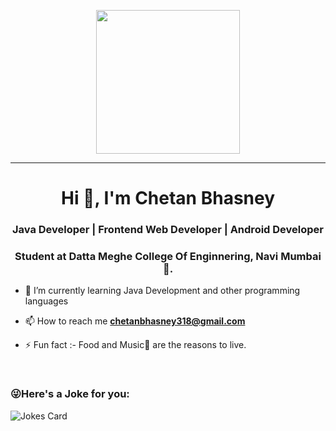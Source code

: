 <p align="center">
  <img src="https://miro.medium.com/max/2048/1*OohqW5DGh9CQS4hLY5FXzA.png" height="230"/>
</p>
<hr>


<h1 align="center">Hi 👋, I'm Chetan Bhasney</h1>
<h3 align="center">Java Developer | Frontend Web Developer | Android Developer</h3>
<h3 align="center">Student at Datta Meghe College Of Enginnering, Navi Mumbai🌟.</h3>





- 🌱 I’m currently learning Java Development and other programming languages

- 📫 How to reach me **chetanbhasney318@gmail.com**

- ⚡ Fun fact :- Food and Music🎵 are the reasons to live.

<br>


### 😜Here's a Joke for you:
<img src="https://readme-jokes.vercel.app/api" alt="Jokes Card" />
